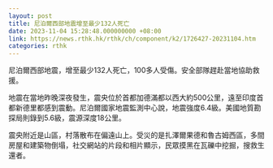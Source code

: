 ```yaml
---
layout: post
title: 尼泊爾西部地震增至最少132人死亡
date: 2023-11-04 15:28:48.000000000 +08:00
link: https://news.rthk.hk/rthk/ch/component/k2/1726427-20231104.htm
categories: rthk
---
```


尼泊爾西部地震，增至最少132人死亡，100多人受傷。安全部隊趕赴當地協助救援。

地震在當地昨晚深夜發生，震央位於首都加德滿都以西大約500公里，遠至印度首都新德里都感到震動。尼泊爾國家地震監測中心說，地震強度6.4級。美國地質勘探局則錄到5.6級，震源深度18公里。

震央附近是山區，村落散布在偏遠山上。受災的是扎澤爾果德和魯古姆西區，多間房屋和建築物倒塌，社交網站的片段和相片顯示，民眾摸黑在瓦礫中挖掘，搜救生還者。
